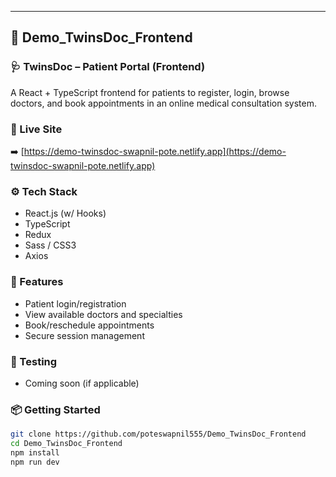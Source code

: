---
## 📁 Demo_TwinsDoc_Frontend

### 🩺 TwinsDoc – Patient Portal (Frontend)
A React + TypeScript frontend for patients to register, login, browse doctors, and book appointments in an online medical consultation system.

### 🚀 Live Site
➡️ [https://demo-twinsdoc-swapnil-pote.netlify.app](https://demo-twinsdoc-swapnil-pote.netlify.app)

### ⚙️ Tech Stack
- React.js (w/ Hooks)
- TypeScript
- Redux
- Sass / CSS3
- Axios

### 🌟 Features
- Patient login/registration
- View available doctors and specialties
- Book/reschedule appointments
- Secure session management

### 🧪 Testing
- Coming soon (if applicable)

### 📦 Getting Started
```bash
git clone https://github.com/poteswapnil555/Demo_TwinsDoc_Frontend
cd Demo_TwinsDoc_Frontend
npm install
npm run dev
```
